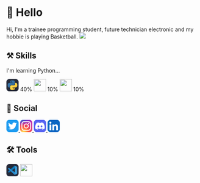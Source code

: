 # 👋 Hello 
Hi, I'm a trainee programming student, future technician electronic and my hobbie is playing Basketball.
![](https://i.pinimg.com/originals/1e/a6/66/1ea66601f1ee09b578c40feee6ecd953.gif)
## ⚒️ Skills
I'm learning Python...

<img src="https://github.com/tandpfun/skill-icons/raw/main/icons/Python-Dark.svg" width="32" height="32">
40%
<img src="https://cdn.jsdelivr.net/gh/devicons/devicon/icons/csharp/csharp-original.svg" width="32" height="32">
10%
<img src="https://cdn.jsdelivr.net/gh/devicons/devicon/icons/cplusplus/cplusplus-original.svg" width="32" height="32">
10%

## 📲 Social

<a href="https://twitter.com/0_o__sami__o_0">
  <img src="https://github.com/tandpfun/skill-icons/raw/main/icons/Twitter.svg" width="32" height="32">
</a>

<a href="https://instagram.com/0_o__sami__o_0?igshid=MzNlNGNkZWQ4Mg==">
  <img src="https://github.com/tandpfun/skill-icons/raw/main/icons/Instagram.svg" width="32" height="32">
</a>

<a href="https://discord.gg/YBa4PP7M">
  <img src="https://github.com/tandpfun/skill-icons/raw/main/icons/Discord.svg" width="32" height="32">
</a>

<a href="https://www.linkedin.com/in/aldo-samuel-vladimir-q-03a48327a">
  <img src="https://github.com/tandpfun/skill-icons/raw/main/icons/LinkedIn.svg" width="32" height="32">
</a>

## 🛠 Tools
<img src="https://github.com/tandpfun/skill-icons/raw/main/icons/VSCode-Dark.svg" width="32" height="32"> <img src="https://cdn.jsdelivr.net/gh/devicons/devicon/icons/godot/godot-original.svg" width="32" height="32">
